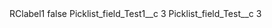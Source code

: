 <?xml version="1.0" encoding="UTF-8"?>
<CustomMetadata xmlns="http://soap.sforce.com/2006/04/metadata" xmlns:xsi="http://www.w3.org/2001/XMLSchema-instance" xmlns:xsd="http://www.w3.org/2001/XMLSchema">
    <label>RClabel1</label>
    <protected>false</protected>
    <values>
        <field>Picklist_field_Test1__c</field>
        <value xsi:type="xsd:string">3</value>
    </values>
    <values>
        <field>Picklist_field_Test__c</field>
        <value xsi:type="xsd:string">3</value>
    </values>
</CustomMetadata>
